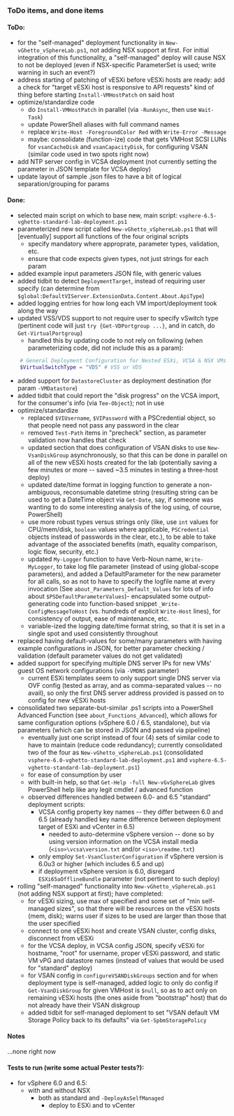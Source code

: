 ### ToDo items, and done items

#### ToDo:
- for the "self-managed" deployment functionality in `New-vGhetto_vSphereLab.ps1`, not adding NSX support at first. For initial integration of this functionality, a "self-managed" deploy will cause NSX to not be deployed (even if NSX-specific ParameterSet is used; write warning in such an event?)
- address starting of patching of vESXi before vESXi hosts are ready: add a check for "target vESXi host is responsive to API requests" kind of thing before starting `Install-VMHostPatch` on said host
- optimize/standardize code
  - do `Install-VMHostPatch` in parallel (via `-RunAsync`, then use `Wait-Task`)
  - update PowerShell aliases with full command names
  - replace `Write-Host -ForegroundColor Red` with `Write-Error -Message`
  - maybe: consolidate (function-ize) code that gets VMHost SCSI LUNs for `vsanCacheDisk` and `vsanCapacityDisk`, for configuring VSAN (similar code used in two spots right now)
- add NTP server config in VCSA deployment (not currently setting the parameter in JSON template for VCSA deploy)
- update layout of sample .json files to have a bit of logical separation/grouping for params


#### Done:
- selected main script on which to base new, main script:  `vsphere-6.5-vghetto-standard-lab-deployment.ps1`
- parameterized new script called `New-vGhetto_vSphereLab.ps1` that will [eventually] support all functions of the four original scripts
	- specify mandatory where approprate, parameter types, validation, etc.
	- ensure that code expects given types, not just strings for each param
- added example input parameters JSON file, with generic values
- added tidbit to detect `DeploymentTarget`, instead of requiring user specify (can determine from `$global:DefaultVIServer.ExtensionData.Content.About.ApiType`)
- added logging entries for how long each VM import/deployment took along the way
- updated VSS/VDS support to not require user to specify vSwitch type (pertinent code will just `try {Get-VDPortgroup ...}`, and in catch, do `Get-VirtualPortgroup`)
	- handled this by updating code to not rely on following (when parameterizing code, did not include this as a param):
``` PowerShell
	# General Deployment Configuration for Nested ESXi, VCSA & NSX VMs
	$VirtualSwitchType = "VDS" # VSS or VDS
```
- added support for `DatastoreCluster` as deployment destination (for param `-VMDatastore`)
- added tidbit that could report the "disk progress" on the VCSA import, for the consumer's info (via `Tee-Object`); not in use
- optimize/standardize
	- replaced `$VIUsername`, `$VIPassword` with a PSCredential object, so that people need not pass any password in the clear
	- removed `Test-Path` items in "precheck" section, as parameter validation now handles that check
	- updated section that does configuration of VSAN disks to use `New-VsanDiskGroup` asynchronously, so that this can be done in parallel on all of the new vESXi hosts created for the lab (potentially saving a few minutes or more -- saved ~3.5 minutes in testing a three-host deploy)
	- updated date/time format in logging function to generate a non-ambiguous, reconsumable datetime string (resulting string can be used to get a DateTime object via `Get-Date`, say, if someone was wanting to do some interesting analysis of the log using, of course, PowerShell)
	- use more robust types versus strings only (like, use `int` values for CPU/mem/disk, `boolean` values where applicable, `PSCredential` objects instead of passwords in the clear, etc.), to be able to take advantage of the associated benefits (math, equality comparison, logic flow, security, etc.)
	- updated `My-Logger` function to have Verb-Noun name, `Write-MyLogger`, to take log file parameter (instead of using global-scope parameters), and added a DefaultParameter for the new parameter for all calls, so as not to have to specify the logfile name at every invocation (See `about_Parameters_Default_Values` for lots of info about `$PSDefaultParameterValues`)- encapsulated some output-generating code into function-based snippet `_Write-ConfigMessageToHost` (vs. hundreds of explicit `Write-Host` lines), for consistency of output, ease of maintenance, etc.
	- variable-ized the logging date/time format string, so that it is set in a single spot and used consistently throughout
- replaced having default-values for some/many parameters with having example configurations in JSON, for better parameter checking / validation (default parameter values do not get validated)
- added support for specifying multiple DNS server IPs for new VMs' guest OS network configurations (via `-VMDNS` parameter)
	- current ESXi templates seem to only support single DNS server via OVF config (tested as array, and as comma-separated values -- no avail), so only the first DNS server address provided is passed on to config for new vESXi hosts
- consolidated two separate-but-similar .ps1 scripts into a PowerShell Advanced Function (see `about_Functions_Advanced`), which allows for same configuration options (vSphere 6.0 / 6.5, standalone), but via parameters (which can be stored in JSON and passed via pipeline)
	- eventually just one script instead of four (4) sets of similar code to have to maintain (reduce code redundancy); currently consolidated two of the four as `New-vGhetto_vSphereLab.ps1` (consolidated  `vsphere-6.0-vghetto-standard-lab-deployment.ps1` and `vsphere-6.5-vghetto-standard-lab-deployment.ps1`)
	- for ease of consumption by user
	- with built-in help, so that `Get-Help -full New-vGvSphereLab` gives PowerShell help like any legit cmdlet / advanced function
	- observed differences handled between 6.0- and 6.5 "standard" deployment scripts:
		- VCSA config property key names -- they differ between 6.0 and 6.5 (already handled key name difference between deployment target of ESXi and vCenter in 6.5)
			- needed to auto-determine vSphere version -- done so by using version information on the VCSA install media (`<iso>\vcsa\version.txt` and/or `<iso>\readme.txt`)
		- only employ `Set-VsanClusterConfiguration` if vSphere version is 6.0u3 or higher (which includes 6.5 and up)
		- if deployment vSphere version is 6.0, disregard `ESXi65aOfflineBundle` parameter (not pertinent to such deploy)
- rolling "self-managed" functionality into `New-vGhetto_vSphereLab.ps1` (not adding NSX support at first); have completed:
  - for vESXi sizing, use max of specified and some set of "min self-managed sizes", so that there will be resources on the vESXi hosts (mem, disk); warns user if sizes to be used are larger than those that the user specified
  - connect to one vESXi host and create VSAN cluster, config disks, disconnect from vESXi
  - for the VCSA deploy, in VCSA config JSON, specify vESXi for hostname, "root" for username, proper vESXi password, and static VM vPG and datastore names (instead of values that would be used for "standard" deploy)
  - for VSAN config in `configureVSANDiskGroups` section and for when deployment type is self-managed, added logic to only do config if `Get-VsanDiskGroup` for given VMHost is `$null`, so as to act only on remaining vESXi hosts (the ones aside from "bootstrap" host) that do not already have their VSAN diskgroup
  - added tidbit for self-managed deploment to set "VSAN default VM Storage Policy back to its defaults" via `Get-SpbmStoragePolicy`


#### Notes
...none right now


#### Tests to run (write some actual Pester tests?):
- for vSphere 6.0 and 6.5:
  - with and without NSX
	  - both as standard and `-DeployAsSelfManaged`
	  	- deploy to ESXi and to vCenter
